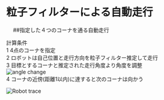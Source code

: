 # 粒子フィルターによる自動走行
　
##指定した４つのコーナを通る自動走行　

計算条件  
1 4点のコーナを指定  
2 ロボットは自己位置と走行方向を粒子フィルター推定して走行  
3 目標とするコーナと推定された走行角度より角度を調整  
![angle change](https://cloud.githubusercontent.com/assets/20177544/20238236/11a234c0-a92a-11e6-8033-ad6cc5daefc3.png)  
4 コーナの近傍(距離1以内)に達すると次のコーナは向かう  

![Robot trace](https://cloud.githubusercontent.com/assets/20177544/20238207/68f4e714-a929-11e6-81dc-74f64068db33.png)
